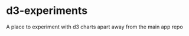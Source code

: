 d3-experiments
==============

A place to experiment with d3 charts apart away from the main app repo
